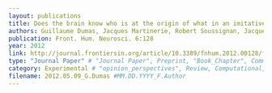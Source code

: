 ```yaml
---
layout: publications
title: Does the brain know who is at the origin of what in an imitative interaction?
authors: Guillaume Dumas, Jacques Martinerie, Robert Soussignan, Jacqueline Nadel 
publication: Front. Hum. Neurosci. 6:128
year: 2012
link: http://journal.frontiersin.org/article/10.3389/fnhum.2012.00128/full
type: "Journal Paper" # "Journal Paper", Preprint, "Book_Chapter", Comment, "Poster_Conference"
category: Experimental # "opinion_perspectives", Review, Computational, Social Cognitive and Affective Neuroscience, Experimental
filename: 2012.05.09_G.Dumas #MM.DD.YYYY_F.Author
---
```

